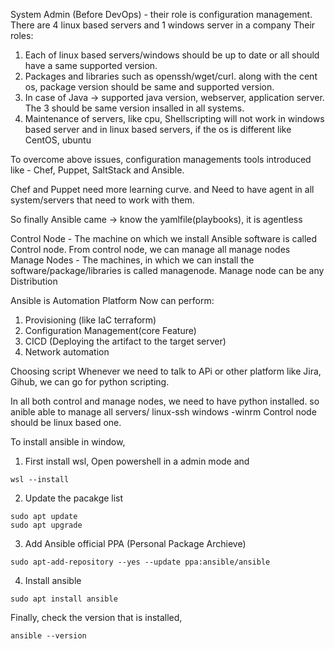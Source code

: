 System Admin (Before DevOps) - their role is configuration management.
There are 4 linux based servers and 1 windows server in a company
Their roles:
1. Each of linux based servers/windows should be up to date or all should have a same supported version.
2. Packages and libraries such as openssh/wget/curl. along with the cent os, package version should be same and supported version.
3. In case of Java  -> supported java version, webserver, application server. The 3 should be same version insalled in all systems.
4. Maintenance of servers, like cpu,
Shellscripting will not work in windows based server and in linux based servers, if the os is different like CentOS, ubuntu

To overcome above issues, configuration managements tools introduced like - Chef, Puppet, SaltStack and Ansible.

Chef and Puppet need more learning curve. and Need to have agent in all system/servers that need to work with them.

So finally Ansible came -> know the yamlfile(playbooks), it is agentless

Control Node - The machine on which we install Ansible software is called Control node. From control node, we can manage all manage nodes
Manage Nodes - The machines, in which we can install the software/package/libraries is called managenode. Manage node can be any Distribution

Ansible is Automation Platform 
Now  can perform:
1. Provisioning (like IaC terraform)
2. Configuration Management(core Feature)
3. CICD (Deploying the artifact to the target server) 
4. Network automation

Choosing script
Whenever we need to talk to APi or other platform like Jira, Gihub, we can go for python scripting.

In all both control and manage nodes, we need to have python installed. so anible able to manage all servers/
linux-ssh
windows -winrm 
Control node should be linux based one.

To install ansible in window, 
1. First install wsl, Open powershell in a admin mode and 
```
wsl --install
```
2. Update the pacakge list
```
sudo apt update
sudo apt upgrade
```
3. Add Ansible official PPA (Personal Package Archieve)
```
sudo apt-add-repository --yes --update ppa:ansible/ansible
```
4. Install ansible 
```
sudo apt install ansible
```

Finally, check the version that is installed,
```
ansible --version
```

